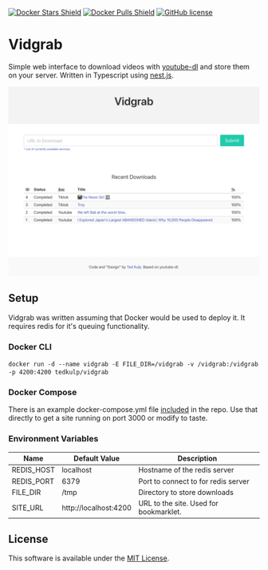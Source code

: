 [![Docker Stars Shield](https://img.shields.io/docker/stars/tedkulp/vidgrab.svg?style=flat-square)](https://hub.docker.com/r/tedkulp/vidgrab/)
[![Docker Pulls Shield](https://img.shields.io/docker/pulls/tedkulp/vidgrab.svg?style=flat-square)](https://hub.docker.com/r/tedkulp/vidgrab/)
[![GitHub license](https://img.shields.io/badge/license-MIT-blue.svg?style=flat-square)](https://raw.githubusercontent.com/tedkulp/vidgrab/master/LICENSE)

# Vidgrab

Simple web interface to download videos with [youtube-dl](https://github.com/ytdl-org/youtube-dl) and store them on your server. Written in Typescript using [nest.js](https://nestjs.com).

![screenshot](img/screenshot.png)

## Setup

Vidgrab was written assuming that Docker would be used to deploy it. It requires redis for it's queuing functionality.

### Docker CLI

```shell
docker run -d --name vidgrab -E FILE_DIR=/vidgrab -v /vidgrab:/vidgrab -p 4200:4200 tedkulp/vidgrab
```

### Docker Compose

There is an example docker-compose.yml file [included](https://raw.githubusercontent.com/tedkulp/vidgrab/master/docker-compose.yml) in the repo. Use that directly to get a site running on port 3000 or modify to taste.

### Environment Variables

| Name       | Default Value         | Description                            |
| ---------- | --------------------- | -------------------------------------- |
| REDIS_HOST | localhost             | Hostname of the redis server           |
| REDIS_PORT | 6379                  | Port to connect to for redis server    |
| FILE_DIR   | /tmp                  | Directory to store downloads           |
| SITE_URL   | http://localhost:4200 | URL to the site. Used for bookmarklet. |

## License

This software is available under the [MIT License](https://opensource.org/licenses/MIT).

